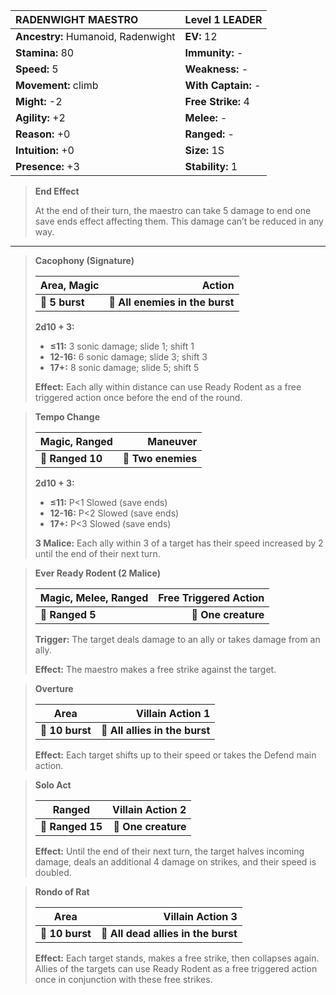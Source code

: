 | **RADENWIGHT MAESTRO**                   | Level 1 LEADER                           |
|:-----------------------------------------|:-----------------------------------------|
| **Ancestry:** Humanoid, Radenwight       | **EV:** 12                               |
| **Stamina:** 80                          | **Immunity:** -                          |
| **Speed:** 5                             | **Weakness:** -                          |
| **Movement:** climb                      | **With Captain:** -                      |
| **Might:** -2                            | **Free Strike:** 4                       |
| **Agility:** +2                          | **Melee:** -                             |
| **Reason:** +0                           | **Ranged:** -                            |
| **Intuition:** +0                        | **Size:** 1S                             |
| **Presence:** +3                         | **Stability:** 1                         |

> **End Effect**
> 
> At the end of their turn, the maestro can take 5 damage to end one save ends effect affecting them. This damage can’t be reduced in any way.

---

> **Cacophony (Signature)**
> 
> | **Area, Magic** |                      **Action** |
> | --------------- | -------------------------------:|
> | **📏 5 burst**  | **🎯 All enemies in the burst** |
> 
> **2d10 + 3:**
> 
> - **≤11:** 3 sonic damage; slide 1; shift 1
> - **12-16:** 6 sonic damage; slide 3; shift 3
> - **17+:** 8 sonic damage; slide 5; shift 5
> 
> **Effect:** Each ally within distance can use Ready Rodent as a free triggered action once before the end of the round.

> **Tempo Change**
> 
> | **Magic, Ranged** |       **Maneuver** |
> | ----------------- | ------------------:|
> | **📏 Ranged 10**  | **🎯 Two enemies** |
> 
> **2d10 + 3:**
> 
> - **≤11:** P<1 Slowed (save ends)
> - **12-16:** P<2 Slowed (save ends)
> - **17+:** P<3 Slowed (save ends)
> 
> **3 Malice:** Each ally within 3 of a target has their speed increased by 2 until the end of their next turn.

> **Ever Ready Rodent (2 Malice)**
> 
> | **Magic, Melee, Ranged** | **Free Triggered Action** |
> | ------------------------ | -------------------------:|
> | **📏 Ranged 5**          |       **🎯 One creature** |
> 
> **Trigger:** The target deals damage to an ally or takes damage from an ally.
> 
> **Effect:** The maestro makes a free strike against the target.

> **Overture**
> 
> | **Area**        |           **Villain Action 1** |
> | --------------- | ------------------------------:|
> | **📏 10 burst** | **🎯 All allies in the burst** |
> 
> **Effect:** Each target shifts up to their speed or takes the Defend main action.

> **Solo Act**
> 
> | **Ranged**       | **Villain Action 2** |
> | ---------------- | --------------------:|
> | **📏 Ranged 15** |  **🎯 One creature** |
> 
> **Effect:** Until the end of their next turn, the target halves incoming damage, deals an additional 4 damage on strikes, and their speed is doubled.

> **Rondo of Rat**
> 
> | **Area**        |                **Villain Action 3** |
> | --------------- | -----------------------------------:|
> | **📏 10 burst** | **🎯 All dead allies in the burst** |
> 
> **Effect:** Each target stands, makes a free strike, then collapses again. Allies of the targets can use Ready Rodent as a free triggered action once in conjunction with these free strikes.
